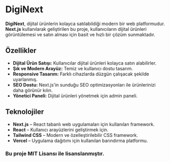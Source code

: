# DigiNext

**DigiNext**, dijital ürünlerin kolayca satılabildiği modern bir web platformudur. **Next.js** kullanılarak geliştirilen bu proje, kullanıcıların dijital ürünleri görüntülemesi ve satın alması için basit ve hızlı bir çözüm sunmaktadır.

## Özellikler

- **Dijital Ürün Satışı:** Kullanıcılar dijital ürünleri kolayca satın alabilirler.
- **Şık ve Modern Arayüz:** Temiz ve kullanıcı dostu tasarım.
- **Responsive Tasarım:** Farklı cihazlarda düzgün çalışacak şekilde uyarlanmış.
- **SEO Dostu:** Next.js'in sunduğu SEO optimizasyonları ile ürünlerinizi daha görünür kılın.
- **Yönetici Paneli:** Dijital ürünleri yönetmek için admin paneli.

## Teknolojiler

- **Next.js** – React tabanlı web uygulamaları için kullanılan framework.
- **React** – Kullanıcı arayüzlerini geliştirmek için.
- **Tailwind CSS** – Modern ve özelleştirilebilir CSS framework.
- **Vercel** – Uygulama dağıtımı için kullanılan barındırma platformu.

### Bu proje MIT Lisansı ile lisanslanmıştır.
